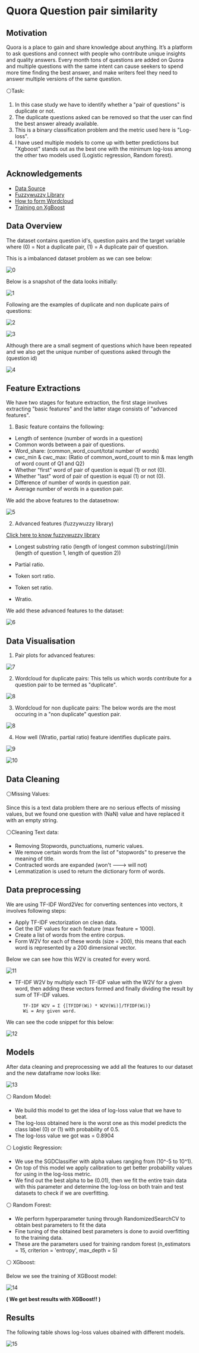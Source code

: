
# Quora Question pair similarity








## Motivation

Quora is a place to gain and share knowledge about anything. It’s a platform to ask questions and connect with people who contribute unique insights and quality answers.
Every month tons of questions are added on Quora and multiple questions with the same intent can cause seekers to spend more time finding the best answer, and make writers feel they need to answer multiple versions of the same question.

⚪Task: 
 
1. In this case study we have to identify whether a "pair of questions" is duplicate or not.
2. The duplicate questions asked can be removed so that the user can find the best answer already available.
3. This is a binary classification problem and the metric used here is "Log-loss".
4. I have used multiple models to come up with better predictions but "Xgboost" stands out as the best one with the minimum log-loss among the other two models used (Logistic regression, Random forest).




## Acknowledgements

 - [Data Source](https://www.kaggle.com/c/quora-question-pairs)
 - [Fuzzywuzzy Library](https://www.geeksforgeeks.org/fuzzywuzzy-python-library/)
 - [How to form Wordcloud](https://www.geeksforgeeks.org/generating-word-cloud-python/)
 - [Training on XgBoost](https://xgboost.readthedocs.io/en/stable/python/python_intro.html)


## Data Overview

The dataset contains question id's, question pairs and the target variable where
(0) = Not a duplicate pair, (1) = A duplicate pair of question. 

This is a imbalanced dataset problem as we can see below:

![0](imbalance.PNG)

Below is a snapshot of the data looks initially:

![1](data.PNG)

Following are the examples of duplicate and non duplicate pairs of questions:

![2](similar.PNG)

![3](nonsimilar.PNG)

Although there are a small segment of questions which have been repeated and we also get the unique number of questions asked through the (question id)

![4](data_summary.PNG)




## Feature Extractions

We have two stages for feature extraction, the first stage involves extracting "basic features" and the latter stage consists of "advanced features".

1. Basic feature contains the following:

- Length of sentence (number of words in a question)
- Common words between a pair of questions.
- Word_share: (common_word_count/total number of words)
- cwc_min & cwc_max: (Ratio of common_word_count to min & max length of word count of Q1 and Q2)
- Whether "first" word of pair of question is equal (1) or not (0).
- Whether "last" word of pair of question is equal (1) or not (0).
- Difference of number of words in question pair.
- Average number of words in a question pair.

We add the above features to the datasetnow: 

![5](basic_features.PNG)

2. Advanced features (fuzzywuzzy library)

[Click here to know fuzzywuzzy library](https://www.geeksforgeeks.org/fuzzywuzzy-python-library/)

- Longest substring ratio 
(length of longest common substring)/(min (length of question 1, length of question 2))

- Partial ratio.
- Token sort ratio.
- Token set ratio.
- Wratio.

We add these advanced features to the dataset:

![6](advanced_features.PNG)



## Data Visualisation

1. Pair plots for advanced features:

![7](data_viz.PNG)

2. Wordcloud for duplicate pairs:
This tells us which words contribute for a question pair to be termed as "duplicate".

![8](wc_duplicate.PNG)

3. Wordcloud for non duplicate pairs:
The below words are the most occuring in a "non duplicate" question pair.

![8](wc_nonduplicate.PNG)

4. How well (Wratio, partial ratio) feature identifies duplicate pairs.

![9](partial_ratio.PNG)

![10](wratio.PNG)






## Data Cleaning

⚪Missing Values: 

Since this is a text data problem there are no serious effects of missing values, but we found one question with (NaN) value and have replaced it with an empty string.

⚪Cleaning Text data:

- Removing Stopwords, punctuations, numeric values.
- We remove certain words from the list of "stopwords" to preserve the meaning of title.
- Contracted words are expanded (won't ---> will not)
- Lemmatization is used to return the dictionary form of words.


## Data preprocessing
   
We are using TF-IDF Word2Vec for converting sentences into vectors, it involves following steps:

- Apply TF-IDF vectorization on clean data.
- Get the IDF values for each feature (max feature = 1000).
- Create a list of words from the entire corpus.
- Form W2V for each of these words (size = 200), this means that each word is represented by a 200 dimensional vector.

Below we can see how this W2V is created for every word.

![11](w2v1.PNG)

- TF-IDF W2V by multiply each TF-IDF value with the W2V for a given word, then adding these vectors formed and finally dividing the result by sum of TF-IDF values.

         TF-IDF W2V = Σ {[TFIDF(Wi) * W2V(Wi)]/TFIDF(Wi)}
         Wi = Any given word.

We can see the code snippet for this below:

![12](w2v2.PNG)




   

## Models

After data cleaning and preprocessing we add all the features to our dataset and the new dataframe now looks like:

![13](final_data.PNG)

⚪ Random Model:

- We build this model to get the idea of log-loss value that we have to beat.
- The log-loss obtained here is the worst one as this model predicts the class label (0) or  (1) with probability of 0.5.
- The log-loss value we got was = 0.8904


⚪ Logistic Regression:

- We use the SGDClassifier with alpha values ranging from (10^-5 to 10^1).
- On top of this model we apply calibration to get better probability values for using in the log-loss metric.   
- We find out the best alpha to be (0.01), then we fit the entire train data with this parameter and determine the log-loss on both train and test datasets to check if we are overfitting.


⚪ Random Forest:

- We perform hyperparameter tuning through RandomizedSearchCV to obtain best parameters to fit the data
- Fine tuning of the obtained best parameters is done to avoid overfitting to the training data.
- These are the parameters used for training random forest (n_estimators = 15, criterion = 'entropy', max_depth = 5)


⚪ XGboost:

Below we see the training of XGBoost model:

![14](xgb.PNG)


**( We get best results with XGBoost!! )** 



## Results

The following table shows log-loss values obained with different models.

![15](results.PNG)